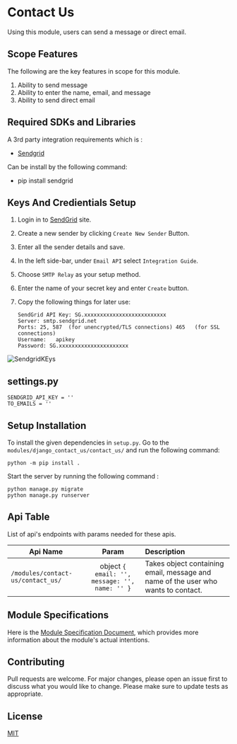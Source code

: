 # Contact Us
Using this module, users can send a message or direct email.

## Scope Features
The following are the key features in scope for this module. 

1. Ability to send message
2. Ability to enter the name, email, and message 
3. Ability to send direct email 

## Required SDKs and Libraries
A 3rd party integration requirements which is :
- [Sendgrid](https://pypi.org/project/sendgrid/)

Can be install by the following command: 
- pip install sendgrid

## Keys And Credientials Setup
1. Login in to [SendGrid](https://signup.sendgrid.com/) site.
2. Create a new sender by clicking `Create New Sender` Button.
3. Enter all the sender details and save.
4. In the left side-bar, under `Email API` select `Integration Guide`.
5. Choose `SMTP Relay` as your setup method.
6. Enter the name of your secret key and enter `Create` button.
7. Copy the following things for later use:

    ```
    SendGrid API Key: SG.xxxxxxxxxxxxxxxxxxxxxxxxxx
    Server:	smtp.sendgrid.net
    Ports: 25, 587	(for unencrypted/TLS connections) 465	(for SSL connections)
    Username:	apikey
    Password: SG.xxxxxxxxxxxxxxxxxxxxxx
    ```
 ![SendgridKEys](https://user-images.githubusercontent.com/76822297/227455983-9d1e7191-52ee-4c52-8052-c4bf68a64f38.png)

## settings.py
```
SENDGRID_API_KEY = ''
TO_EMAILS = ''
```

## Setup Installation
To install the given dependencies in `setup.py`. Go to the `modules/django_contact_us/contact_us/` and run the following command:
```
python -m pip install .
```
Start the server by running the following command :
```
python manage.py migrate
python manage.py runserver
```
## Api Table
List of api's endpoints with params needed for these apis.

| Api Name                       | Param        | Description                                                    |
| ------------------------------ |:------------:|:---------------------------------------------------------------|
| `/modules/contact-us/contact_us/` | object `{ email: '', message: '', name: '' }` | Takes object containing email, message and name of the user who wants to contact.|

## Module Specifications
Here is the [Module Specification Document](https://docs.google.com/document/d/1Qpt2bEOMZx3KbVVhpXwv-b0jKutmCv0lHMPmrBgSf_0/edit?usp=sharing), which provides more information about the module's actual intentions.

## Contributing
Pull requests are welcome. For major changes, please open an issue first to discuss what you would like to change.
Please make sure to update tests as appropriate.

## License
[MIT](https://choosealicense.com/licenses/mit/)

